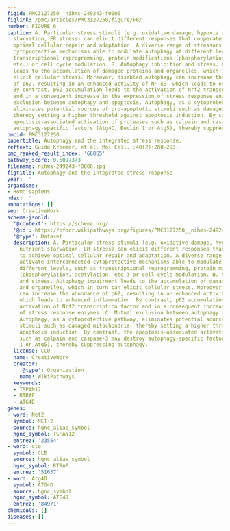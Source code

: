 ```yaml
---
figid: PMC3127250__nihms-249243-f0006
figlink: /pmc/articles/PMC3127250/figure/F6/
number: FIGURE 6
caption: A. Particular stress stimuli (e.g. oxidative damage, hypoxia or anoxia, nutrient
  starvation, ER stress) can elicit different responses that cooperate to achieve
  optimal cellular repair and adaptation. A diverse range of stressors activate interconnected
  cytoprotective mechanisms able to modulate autophagy at different levels, such as
  transcriptional reprogramming, protein modifications (phosphorylation, acetylation,
  etc.) or cell cycle modulation. B. Autophagy inhibition and stress. Autophagy impairment
  leads to the accumulation of damaged proteins and organelles, which in turn can
  elicit cellular stress. Moreover, disabled autophagy can increase the abundance
  of p62, resulting in an enhanced activity of NF-κB, which leads to enhanced inflammation.
  By contrast, p62 accumulation leads to the activation of Nrf2 transcription factor
  and in a consequent increase in the expression of stress response enzymes. C. Mutual
  exclusion between autophagy and apoptosis. Autophagy, as a cytoprotective pathway,
  eliminates potential sources of pro-apoptotic stimuli such as damaged mitochondria,
  thereby setting a higher threshold against apoptosis induction. By contrast, the
  apoptosis-associated activation of proteases such as calpain and caspase-3 may destroy
  autophagy-specific factors (Atg4D, Beclin 1 or Atg5), thereby suppressing autophagy.
pmcid: PMC3127250
papertitle: Autophagy and the integrated stress response.
reftext: Guido Kroemer, et al. Mol Cell. ;40(2):280-293.
pmc_ranked_result_index: '66865'
pathway_score: 0.6097373
filename: nihms-249243-f0006.jpg
figtitle: Autophagy and the integrated stress response
year: ''
organisms:
- Homo sapiens
ndex: ''
annotations: []
seo: CreativeWork
schema-jsonld:
  '@context': https://schema.org/
  '@id': https://pfocr.wikipathways.org/figures/PMC3127250__nihms-249243-f0006.html
  '@type': Dataset
  description: A. Particular stress stimuli (e.g. oxidative damage, hypoxia or anoxia,
    nutrient starvation, ER stress) can elicit different responses that cooperate
    to achieve optimal cellular repair and adaptation. A diverse range of stressors
    activate interconnected cytoprotective mechanisms able to modulate autophagy at
    different levels, such as transcriptional reprogramming, protein modifications
    (phosphorylation, acetylation, etc.) or cell cycle modulation. B. Autophagy inhibition
    and stress. Autophagy impairment leads to the accumulation of damaged proteins
    and organelles, which in turn can elicit cellular stress. Moreover, disabled autophagy
    can increase the abundance of p62, resulting in an enhanced activity of NF-κB,
    which leads to enhanced inflammation. By contrast, p62 accumulation leads to the
    activation of Nrf2 transcription factor and in a consequent increase in the expression
    of stress response enzymes. C. Mutual exclusion between autophagy and apoptosis.
    Autophagy, as a cytoprotective pathway, eliminates potential sources of pro-apoptotic
    stimuli such as damaged mitochondria, thereby setting a higher threshold against
    apoptosis induction. By contrast, the apoptosis-associated activation of proteases
    such as calpain and caspase-3 may destroy autophagy-specific factors (Atg4D, Beclin
    1 or Atg5), thereby suppressing autophagy.
  license: CC0
  name: CreativeWork
  creator:
    '@type': Organization
    name: WikiPathways
  keywords:
  - TSPAN12
  - RTRAF
  - ATG4D
genes:
- word: Net2
  symbol: NET-2
  source: hgnc_alias_symbol
  hgnc_symbol: TSPAN12
  entrez: '23554'
- word: cle
  symbol: CLE
  source: hgnc_alias_symbol
  hgnc_symbol: RTRAF
  entrez: '51637'
- word: Atg4D
  symbol: ATG4D
  source: hgnc_symbol
  hgnc_symbol: ATG4D
  entrez: '84971'
chemicals: []
diseases: []
---
```


